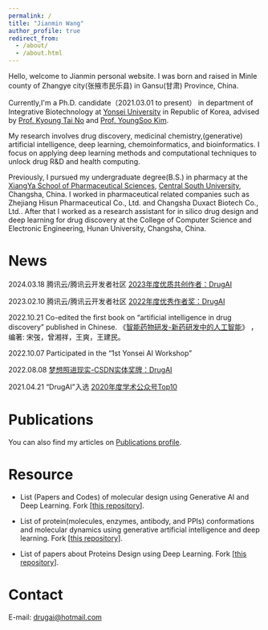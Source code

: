 ```yaml
---
permalink: /
title: "Jianmin Wang"
author_profile: true
redirect_from: 
  - /about/
  - /about.html
---
```

Hello, welcome to Jianmin personal website. I was born and raised in Minle county of Zhangye city(张掖市民乐县) in Gansu(甘肃) Province, China.

Currently,I'm a Ph.D. candidate（2021.03.01 to present） in department of Integrative Biotechnology at <a href="https://www.yonsei.ac.kr/en_sc/">Yonsei University</a> in Republic of Korea, advised by <a href="https://www.csblab.or.kr/">Prof. Kyoung Tai No</a> and <a href="https://chembio.yonsei.ac.kr/">Prof. YoungSoo Kim</a>.

My research involves drug discovery, medicinal chemistry,(generative) artificial intelligence, deep learning, chemoinformatics, and bioinformatics. I focus on applying deep learning methods and computational techniques to unlock drug R&D and health computing.

Previously, I pursued my undergraduate degree(B.S.) in pharmacy at the <a href="https://yxy.csu.edu.cn/">XiangYa School of Pharmaceutical Sciences</a>, <a href="https://www.csu.edu.cn/">Central South University</a>, Changsha, China. I worked in pharmaceutical related companies such as Zhejiang Hisun Pharmaceutical Co., Ltd. and Changsha Duxact Biotech Co., Ltd.. After that I worked as a research assistant for in silico drug design and deep learning for drug discovery at the College of Computer Science and Electronic Engineering, Hunan University, Changsha, China.

News
======

2024.03.18 腾讯云/腾讯云开发者社区 <a href="https://jianmin2drugai.github.io/portfolio/portfolio-2/">2023年度优质共创作者：DrugAI</a>

2023.02.10 腾讯云/腾讯云开发者社区 <a href="https://jianmin2drugai.github.io/portfolio/portfolio-4/">2022年度优秀作者奖：DrugAI</a>

2022.10.21 Co-edited the first book on “artificial intelligence in drug discovery” published in Chinese. 《<a href="http://www.tup.tsinghua.edu.cn/booksCenter/book_09590501.html">智能药物研发-新药研发中的人工智能</a>》 ，编著: 宋弢，曾湘祥，王爽，王建民。

2022.10.07 Participated in the “1st Yonsei AI Workshop”

2022.08.08 <a href="https://jianmin2drugai.github.io/portfolio/portfolio-3/">梦想照进现实-CSDN实体奖牌：DrugAI</a>

2021.04.21 “DrugAI”入选 <a href="https://jianmin2drugai.github.io/portfolio/portfolio-5/">2020年度学术公众号Top10</a>


Publications
======
You can also find my articles on <a href="https://jianmin2drugai.github.io/publications/">Publications profile</a>.


Resource
======

* List (Papers and Codes) of molecular design using Generative AI and Deep Learning. Fork [[this repository](https://github.com/AspirinCode/papers-for-molecular-design-using-DL)].
  
* List of protein(molecules, enzymes, antibody, and PPIs) conformations and molecular dynamics using generative artificial intelligence and deep learning. Fork [[this repository](https://github.com/AspirinCode/awesome-AI4MolConformation-MD)].
  
* List of papers about Proteins Design using Deep Learning. Fork [[this repository](https://github.com/Peldom/papers_for_protein_design_using_DL)].  

Contact
======

E-mail: drugai@hotmail.com
